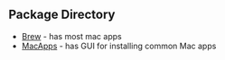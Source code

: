 ## Package Directory
- [Brew](https://formulae.brew.sh) - has most mac apps
- [MacApps](https://macapps.link/en/) - has GUI for installing common Mac apps
<!--stackedit_data:
eyJoaXN0b3J5IjpbLTU5NzY0MzA3M119
-->